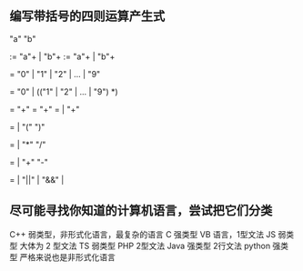 

## 编写带括号的四则运算产生式

"a"
"b"

<Program>:= "a"+ | "b"+
<Program>:= <Program> "a"+ | <Program> "b"+

<!-- 数字 -->
<Number> = "0" | "1" | "2" | ... | "9"

<!-- 十进制 -->
<DecimalNumber> = "0" | (("1" | "2" | ... | "9") <Number>*)


<!-- 加法 -->
<Expression> = <DecimalNumber> "+" <DecimalNumber>
<Expression> = <Expression> "+" <DecimalNumber>
<Expression> = <DecimalNumber> | <Expression> "+" <DecimalNumber>


<!-- 带括号 -->
<PrimaryExpression> = <DecimalNumber> | 
	"(" <LogicalExpression> ")"

<!-- 乘除法 -->
<MultiplicativeExpression> = <DecimalNumber> | 
	<MultiplicativeExpression> "*" <DecimalNumber> 
	<MultiplicativeExpression> "/" <DecimalNumber> 

<!-- 加减法 -->
<AdditiveExpression> = <MultiplicativeExpression> | 
	<AdditiveExpression> "+" <MultiplicativeExpression>
	<AdditiveExpression> "-" <MultiplicativeExpression>

<!-- 与或 -->
<logicalExpression> = <AdditiveExpression> | 
	<logicalExpression> "||" <AdditiveExpression> |
	<logicalExpression> "&&" <AdditiveExpression> |


## 尽可能寻找你知道的计算机语言，尝试把它们分类

C++ 弱类型，非形式化语言，最复杂的语言
C	强类型
VB	语言，1型文法
JS  弱类型 	大体为 2 型文法
TS	弱类型
PHP		2型文法
Java	强类型 2行文法
python	强类型  严格来说也是非形式化语言